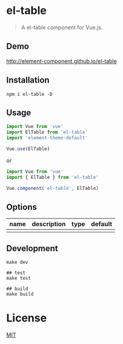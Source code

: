 # el-table
> A el-table component for Vue.js.

## Demo
http://element-component.github.io/el-table

## Installation
```shell
npm i el-table -D
```

## Usage
```javascript
import Vue from 'vue'
import ElTable from 'el-table'
import 'element-theme-default'

Vue.use(ElTable)
```

or

```javascript
import Vue from 'vue'
import { ElTable } from 'el-table'

Vue.component('el-table', ElTable)
```


## Options

|     name    | description |     type    |   default   |
|-------------|-------------|-------------|-------------|
|             |             |             |             |

## Development
```shell
make dev

## test
make test

## build
make build
```

# License
[MIT](https://opensource.org/licenses/MIT)
